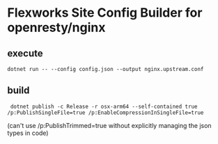 # Flexworks Site Config Builder for openresty/nginx

## execute
```shell
dotnet run -- --config config.json --output nginx.upstream.conf
```

## build
```shell
 dotnet publish -c Release -r osx-arm64 --self-contained true /p:PublishSingleFile=true /p:EnableCompressionInSingleFile=true
```

(can't use /p:PublishTrimmed=true without explicitly managing the json types in code)
